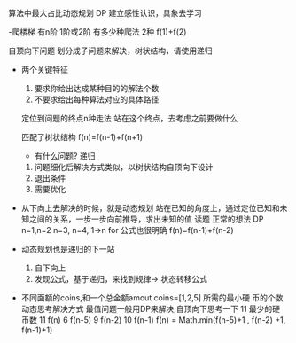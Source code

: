 算法中最大占比动态规划 DP
建立感性认识，具象去学习

-爬楼梯
 有n阶  1阶或2阶 有多少种爬法 2种
 f(1)+f(2)

 自顶向下问题 划分成子问题来解决，树状结构，请使用递归

- 两个关键特征
  1. 要求你给出达成某种目的的解法个数
  2. 不要求给出每种算法对应的具体路径

  定位到问题的终点n种走法
  站在这个终点，去考虑之前要做什么

  匹配了树状结构
  f(n)=f(n-1)+f(n+1)

  - 有什么问题?
  递归
   1. 问题细化后解决方式类似，以树状结构自顶向下设计
   2. 退出条件
   3. 需要优化

- 从下向上去解决的时候，就是动态规划 
  站在已知的角度上，通过定位已知和未知之间的关系，一步一步向前推导，求出未知的值
  读题 正常的想法 DP 
    n=1,n=2
    n=3,
    n=4,
    1->n for 公式也很明确 f(n)=f(n-1)+f(n-2)

 - 动态规划也是递归的下一站
   1. 自下向上
   2. 发现公式，基于递归，来找到规律-> 状态转移公式 
 
  - 不同面额的coins,和一个总金额amout coins=[1,2,5] 所需的最小硬 币的个数 动态思考解决方式 最值问题一般用DP来解决;自顶向下思考一下 11  最少的硬币数
  11 f(n)
  6 f(n-5)  9 f(n-2)  10 f(n-1)
    f(n) = Math.min(f(n-5)+1 , f(n-2) +1, f(n-1)+1)
    